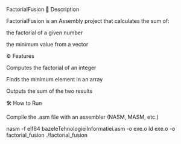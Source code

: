 FactorialFusion
📌 Description

FactorialFusion is an Assembly project that calculates the sum of:

the factorial of a given number

the minimum value from a vector

⚙️ Features

Computes the factorial of an integer

Finds the minimum element in an array

Outputs the sum of the two results

🛠 How to Run

Compile the .asm file with an assembler (NASM, MASM, etc.)

nasm -f elf64 bazeleTehnologieiInformatiei.asm -o exe.o
ld exe.o -o factorial_fusion
./factorial_fusion
